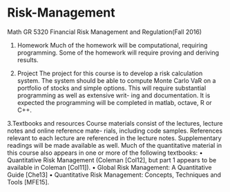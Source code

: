 # Risk-Management

Math GR 5320 Financial Risk Management and Regulation(Fall 2016)

1. Homework
Much of the homework will be computational, requiring programming. Some of the homework will require proving and deriving results.

2. Project
The project for this course is to develop a risk calculation system. The system should be able to compute Monte Carlo VaR on a portfolio of stocks and simple options. This will require substantial programming as well as extensive writ- ing and documentation. It is expected the programming will be completed in matlab, octave, R or C++.

3.Textbooks and resources
Course materials consist of the lectures, lecture notes and online reference mate- rials, including code samples. References relevant to each lecture are referenced in the lecture notes. Supplementary readings will be made available as well.
Much of the quantitative material in this course also appears in one or more of the following textbooks:
• Quantitative Risk Management (Coleman [Col12], but part 1 appears to be available in Coleman [Col11]).
• Global Risk Management: A Quantitative Guide [Che13]
• Quantitative Risk Management: Concepts, Techniques and Tools [MFE15].

